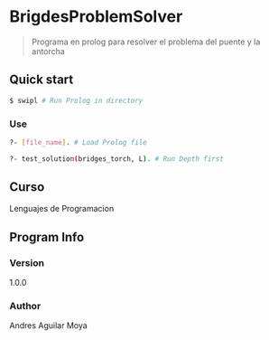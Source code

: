 # BrigdesProblemSolver

> Programa en prolog para resolver el problema del puente y la antorcha

## Quick start

```bash
$ swipl # Run Prolog in directory
```

### Use

```bash
?- [file_name]. # Load Prolog file

?- test_solution(bridges_torch, L). # Run Depth first
```

## Curso

Lenguajes de Programacion

## Program Info

### Version

1.0.0

### Author

Andres Aguilar Moya
